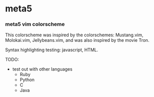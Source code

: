 # meta5
### meta5 vim colorscheme ###

This colorscheme was inspired by the colorschemes: Mustang.vim, Molokai.vim, Jellybeans.vim, and was also inspired by the movie Tron.

Syntax highlighting testing: javascript, HTML.

TODO:
   - test out with other languages
      - Ruby
      - Python
      - C
      - Java
